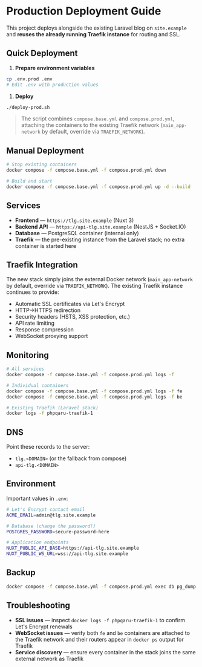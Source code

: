 # Production Deployment Guide

This project deploys alongside the existing Laravel blog on `site.example` and **reuses the already running Traefik instance** for routing and SSL.

## Quick Deployment

1. **Prepare environment variables**
```bash
cp .env.prod .env
# Edit .env with production values
```

1. **Deploy**
```bash
./deploy-prod.sh
```
   > The script combines `compose.base.yml` and `compose.prod.yml`, attaching the containers to the existing Traefik network (`main_app-network` by default, override via `TRAEFIK_NETWORK`).

## Manual Deployment

```bash
# Stop existing containers
docker compose -f compose.base.yml -f compose.prod.yml down

# Build and start
docker compose -f compose.base.yml -f compose.prod.yml up -d --build
```

## Services

- **Frontend** — `https://tlg.site.example` (Nuxt 3)
- **Backend API** — `https://api-tlg.site.example` (NestJS + Socket.IO)
- **Database** — PostgreSQL container (internal only)
- **Traefik** — the pre-existing instance from the Laravel stack; no extra container is started here

## Traefik Integration

The new stack simply joins the external Docker network (`main_app-network` by default, override via `TRAEFIK_NETWORK`). The existing Traefik instance continues to provide:

- Automatic SSL certificates via Let's Encrypt
- HTTP→HTTPS redirection
- Security headers (HSTS, XSS protection, etc.)
- API rate limiting
- Response compression
- WebSocket proxying support

## Monitoring

```bash
# All services
docker compose -f compose.base.yml -f compose.prod.yml logs -f

# Individual containers
docker compose -f compose.base.yml -f compose.prod.yml logs -f fe
docker compose -f compose.base.yml -f compose.prod.yml logs -f be

# Existing Traefik (Laravel stack)
docker logs -f phpqaru-traefik-1
```

## DNS

Point these records to the server:
- `tlg.<DOMAIN>` (or the fallback from compose)
- `api-tlg.<DOMAIN>`

## Environment

Important values in `.env`:

```bash
# Let's Encrypt contact email
ACME_EMAIL=admin@tlg.site.example

# Database (change the password!)
POSTGRES_PASSWORD=secure-password-here

# Application endpoints
NUXT_PUBLIC_API_BASE=https://api-tlg.site.example
NUXT_PUBLIC_WS_URL=wss://api-tlg.site.example
```

## Backup

```bash
docker compose -f compose.base.yml -f compose.prod.yml exec db pg_dump -U user game_db > backup.sql
```

## Troubleshooting

- **SSL issues** — inspect `docker logs -f phpqaru-traefik-1` to confirm Let's Encrypt renewals
- **WebSocket issues** — verify both `fe` and `be` containers are attached to the Traefik network and their routers appear in `docker ps` output for Traefik
- **Service discovery** — ensure every container in the stack joins the same external network as Traefik
